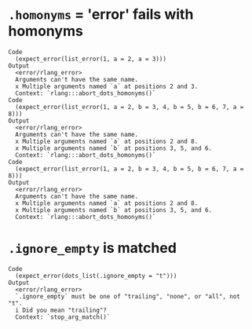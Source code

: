 # `.homonyms` = 'error' fails with homonyms

    Code
      (expect_error(list_error(1, a = 2, a = 3)))
    Output
      <error/rlang_error>
      Arguments can't have the same name.
      x Multiple arguments named `a` at positions 2 and 3.
      Context: `rlang:::abort_dots_homonyms()`
    Code
      (expect_error(list_error(1, a = 2, b = 3, 4, b = 5, b = 6, 7, a = 8)))
    Output
      <error/rlang_error>
      Arguments can't have the same name.
      x Multiple arguments named `a` at positions 2 and 8.
      x Multiple arguments named `b` at positions 3, 5, and 6.
      Context: `rlang:::abort_dots_homonyms()`
    Code
      (expect_error(list_error(1, a = 2, b = 3, 4, b = 5, b = 6, 7, a = 8)))
    Output
      <error/rlang_error>
      Arguments can't have the same name.
      x Multiple arguments named `a` at positions 2 and 8.
      x Multiple arguments named `b` at positions 3, 5, and 6.
      Context: `rlang:::abort_dots_homonyms()`

# `.ignore_empty` is matched

    Code
      (expect_error(dots_list(.ignore_empty = "t")))
    Output
      <error/rlang_error>
      `.ignore_empty` must be one of "trailing", "none", or "all", not "t".
      i Did you mean "trailing"?
      Context: `stop_arg_match()`

